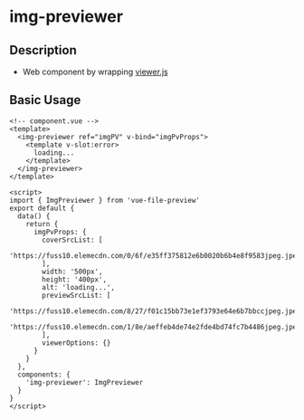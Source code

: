 # img-previewer

## Description

- Web component by wrapping [viewer.js](https://github.com/fengyuanchen/viewerjs)

## Basic Usage

<!-- prettier-ignore -->
```vue
<!-- component.vue -->
<template>
  <img-previewer ref="imgPV" v-bind="imgPvProps">
    <template v-slot:error>
      loading...
    </template>
  </img-previewer>
</template>

<script>
import { ImgPreviewer } from 'vue-file-preview'
export default {
  data() {
    return {
      imgPvProps: {
        coverSrcList: [
          'https://fuss10.elemecdn.com/0/6f/e35ff375812e6b0020b6b4e8f9583jpeg.jpeg'
        ],
        width: '500px',
        height: '400px',
        alt: 'loading...',
        previewSrcList: [
          'https://fuss10.elemecdn.com/8/27/f01c15bb73e1ef3793e64e6b7bbccjpeg.jpeg',
          'https://fuss10.elemecdn.com/1/8e/aeffeb4de74e2fde4bd74fc7b4486jpeg.jpeg'
        ],
        viewerOptions: {}
      }
    }
  },
  components: {
    'img-previewer': ImgPreviewer
  }
}
</script>
```
